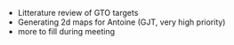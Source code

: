 - Litterature review of GTO targets
- Generating 2d maps for Antoine (GJT, very high priority)
- more to fill during meeting
